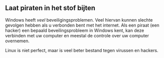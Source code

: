 <?php require("../../entete.php");?> <?php require("../../base.php");?> <?php require("../../fonctions.php");?>

<div id="corps">

<h2>Laat piraten in het stof bijten</h2>

Windows heeft <i>veel</i> beveiligingsproblemen. Veel hiervan kunnen slechte gevolgen hebben als u verbonden bent met het internet. Als een piraat (een hacker) een bepaald beveilingsprobleem in Windows kent, kan deze verbinden met uw computer en meestal de controle over uw computer overnemen.

Linux is niet perfect, maar is veel beter bestand tegen virussen en hackers.

</div>


